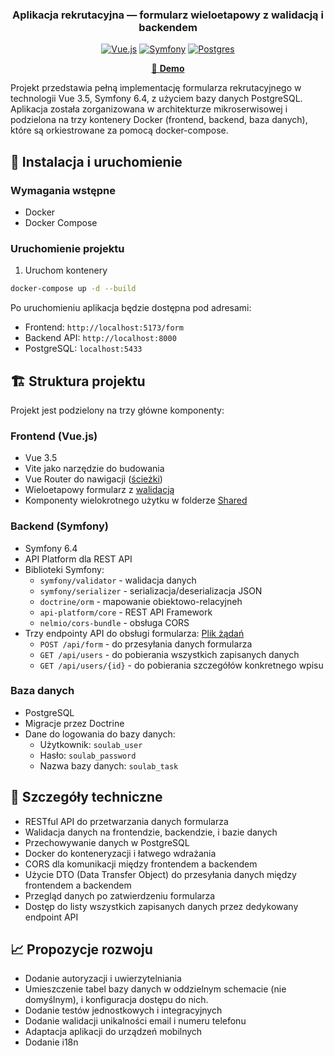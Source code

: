 <div align="center">
<h3>Aplikacja rekrutacyjna — formularz wieloetapowy z walidacją i backendem</h3>
<p>

[![Vue.js](https://img.shields.io/badge/Vue.js-4FC08D?logo=vuedotjs&logoColor=fff)](#) [![Symfony](https://img.shields.io/badge/Symfony-black?logo=symfony)](#) [![Postgres](https://img.shields.io/badge/PostgreSQL-%23316192.svg?logo=postgresql&logoColor=white)](#)

</p>

<p>

[🎥 **Demo**](/demo/e2e.mp4)

</p>

</div>

Projekt przedstawia pełną implementację formularza rekrutacyjnego w technologii Vue 3.5, Symfony 6.4, z użyciem bazy danych PostgreSQL. Aplikacja została zorganizowana w architekturze mikroserwisowej i podzielona na trzy kontenery Docker (frontend, backend, baza danych), które są orkiestrowane za pomocą docker-compose.

## 🚀 Instalacja i uruchomienie

### Wymagania wstępne

- Docker
- Docker Compose

### Uruchomienie projektu

1. Uruchom kontenery

```bash
docker-compose up -d --build
```

Po uruchomieniu aplikacja będzie dostępna pod adresami:

- Frontend: `http://localhost:5173/form`
- Backend API: `http://localhost:8000`
- PostgreSQL: `localhost:5433`

## 🏗 Struktura projektu

Projekt jest podzielony na trzy główne komponenty:

### Frontend (Vue.js)

- Vue 3.5
- Vite jako narzędzie do budowania
- Vue Router do nawigacji ([ścieżki](/frontend/src/router/index.js))
- Wieloetapowy formularz z [walidacją](/frontend/src/utils/validation.js)
- Komponenty wielokrotnego użytku w folderze [Shared](/frontend/src/components/shared/)

### Backend (Symfony)

- Symfony 6.4
- API Platform dla REST API
- Biblioteki Symfony:
  - `symfony/validator` - walidacja danych
  - `symfony/serializer` - serializacja/deserializacja JSON
  - `doctrine/orm` - mapowanie obiektowo-relacyjneh
  - `api-platform/core` - REST API Framework
  - `nelmio/cors-bundle` - obsługa CORS
- Trzy endpointy API do obsługi formularza: [Plik żądań](/backend/requests.HTTP)
  - `POST /api/form` - do przesyłania danych formularza
  - `GET /api/users` - do pobierania wszystkich zapisanych danych
  - `GET /api/users/{id}` - do pobierania szczegółów konkretnego wpisu

### Baza danych

- PostgreSQL
- Migracje przez Doctrine
- Dane do logowania do bazy danych:
  - Użytkownik: `soulab_user`
  - Hasło: `soulab_password`
  - Nazwa bazy danych: `soulab_task`

## 🔧 Szczegóły techniczne

- RESTful API do przetwarzania danych formularza
- Walidacja danych na frontendzie, backendzie, i bazie danych
- Przechowywanie danych w PostgreSQL
- Docker do konteneryzacji i łatwego wdrażania
- CORS dla komunikacji między frontendem a backendem
- Użycie DTO (Data Transfer Object) do przesyłania danych między frontendem a backendem
- Przegląd danych po zatwierdzeniu formularza
- Dostęp do listy wszystkich zapisanych danych przez dedykowany endpoint API

## 📈 Propozycje rozwoju

- Dodanie autoryzacji i uwierzytelniania
- Umieszczenie tabel bazy danych w oddzielnym schemacie (nie domyślnym), i konfiguracja dostępu do nich.
- Dodanie testów jednostkowych i integracyjnych
- Dodanie walidacji unikalności email i numeru telefonu
- Adaptacja aplikacji do urządzeń mobilnych
- Dodanie i18n
